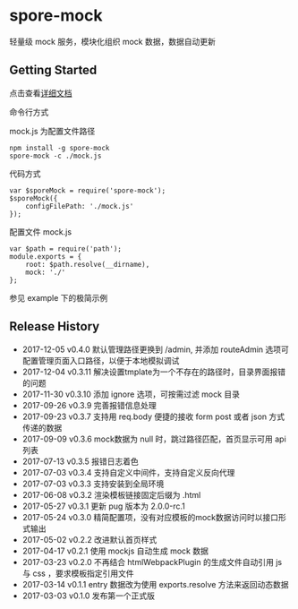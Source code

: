 # spore-mock

轻量级 mock 服务，模块化组织 mock 数据，数据自动更新

## Getting Started

点击查看[详细文档](https://tabspace.gitbooks.io/spore-mock/content/)

命令行方式

mock.js 为配置文件路径

```shell
npm install -g spore-mock
spore-mock -c ./mock.js
```

代码方式

```script
var $sporeMock = require('spore-mock');
$sporeMock({
	configFilePath: './mock.js'
});

```

配置文件 mock.js
```script
var $path = require('path');
module.exports = {
	root: $path.resolve(__dirname),
	mock: './'
};
```

参见 example 下的极简示例

## Release History

 * 2017-12-05 v0.4.0 默认管理路径更换到 /admin, 并添加 routeAdmin 选项可配置管理页面入口路径，以便于本地模拟调试
 * 2017-12-04 v0.3.11 解决设置tmplate为一个不存在的路径时，目录界面报错的问题
 * 2017-11-30 v0.3.10 添加 ignore 选项，可按需过滤 mock 目录
 * 2017-09-26 v0.3.9 完善报错信息处理
 * 2017-09-23 v0.3.7 支持用 req.body 便捷的接收 form post 或者 json 方式传递的数据
 * 2017-09-09 v0.3.6 mock数据为 null 时，跳过路径匹配，首页显示可用 api 列表
 * 2017-07-13 v0.3.5 报错日志着色
 * 2017-07-03 v0.3.4 支持自定义中间件，支持自定义反向代理
 * 2017-07-03 v0.3.3 支持安装到全局环境
 * 2017-06-08 v0.3.2 渲染模板链接固定后缀为 .html
 * 2017-05-27 v0.3.1 更新 pug 版本为 2.0.0-rc.1
 * 2017-05-24 v0.3.0 精简配置项，没有对应模板的mock数据访问时以接口形式输出
 * 2017-05-02 v0.2.2 改进默认首页样式
 * 2017-04-17 v0.2.1 使用 mockjs 自动生成 mock 数据
 * 2017-03-23 v0.2.0 不再结合 htmlWebpackPlugin 的生成文件自动引用 js 与 css ，要求模板指定引用文件
 * 2017-03-14 v0.1.1 entry 数据改为使用 exports.resolve 方法来返回动态数据
 * 2017-03-03 v0.1.0 发布第一个正式版
